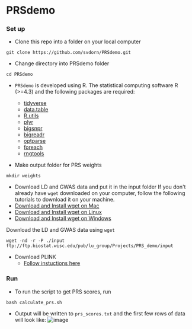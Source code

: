 # PRSdemo

### Set up
* Clone this repo into a folder on your local computer
```
git clone https://github.com/svdorn/PRSdemo.git
```
* Change directory into PRSdemo folder
```
cd PRSdemo
```

* `PRSdemo` is developed using R. The statistical computing software R (>=4.3) and the following packages are required:
  * [tidyverse](https://cran.r-project.org/web/packages/tidyverse/index.html)
  * [data.table](https://cran.r-project.org/web/packages/data.table/index.html)
  * [R.utils](https://cran.r-project.org/web/packages/R.utils/index.html)
  * [plyr](https://cran.r-project.org/web/packages/plyr/index.html)
  * [bigsnpr](https://cran.r-project.org/web/packages/bigsnpr/index.html)
  * [bigreadr](https://cran.r-project.org/web/packages/bigreadr/index.html)
  * [optparse](https://cran.r-project.org/web/packages/optparse/index.html)
  * [foreach](https://cran.r-project.org/web/packages/foreach/index.html)
  * [rngtools](https://cran.r-project.org/web/packages/rngtools/index.html)

* Make output folder for PRS weights
```
mkdir weights
```

* Download LD and GWAS data and put it in the input folder
If you don't already have `wget` downloaded on your computer, follow the following tutorials to download it on your machine.
 * [Download and Install wget on Mac](https://www.jcchouinard.com/wget/#Download_and_Install_Wget_on_Mac)
 * [Download and Install wget on Linux](https://www.jcchouinard.com/wget/#Download_and_Install_Wget_on_Linux)
 * [Download and Install wget on Windows](https://www.jcchouinard.com/wget/#Download_and_Install_Wget_on_Windows)

Download the LD and GWAS data using `wget`
```
wget -nd -r -P ./input ftp://ftp.biostat.wisc.edu/pub/lu_group/Projects/PRS_demo/input
```

* Download PLINK
  * [Follow instuctions here](https://www.cog-genomics.org/plink/)

### Run
* To run the script to get PRS scores, run
```
bash calculate_prs.sh
```
* Output will be written to `prs_scores.txt` and the first few rows of data will look like:
![image](https://github.com/svdorn/PRSdemo/assets/22485021/9e4f0f45-4fbd-4686-b6df-36acb157000a)

